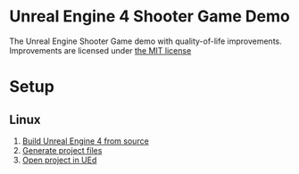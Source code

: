 # Unreal Engine 4 Shooter Game Demo

The Unreal Engine Shooter Game demo with quality-of-life improvements. Improvements are licensed under [the MIT license](https://opensource.org/licenses/MIT)

# Setup

## Linux
1. [Build Unreal Engine 4 from source](https://wiki.unrealengine.com/Building_On_Linux#Building)
2. [Generate project files](https://wiki.unrealengine.com/Building_On_Linux#Generating_project_files_for_your_project)
3. [Open project in UEd](https://wiki.unrealengine.com/Building_On_Linux#Opening_your_project)

